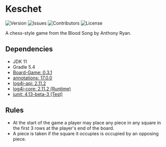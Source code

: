 # Keschet
![Version](https://img.shields.io/github/tag-pre/Macro303/Keschet.svg?label=version)
![Issues](https://img.shields.io/github/issues/Macro303/Keschet.svg?label=issues)
![Contributors](https://img.shields.io/github/contributors/Macro303/Keschet.svg?label=contributors)
![License](https://img.shields.io/github/license/Macro303/Keschet.svg?=label=license)

A chess-style game from the Blood Song by Anthony Ryan.

## Dependencies

- JDK 11
- Gradle 5.4
- [Board-Game: 0.3.1](https://github.com/Macro303/Board-Game)
- [annotations: 17.0.0](https://www.jetbrains.com/)
- [log4j-api: 2.11.2](https://logging.apache.org/log4j/2.x/)
- [log4j-core: 2.11.2 (Runtime)](https://logging.apache.org/log4j/2.x/)
- [junit: 4.13-beta-3 (Test)](http://junit.org/junit4/)

## Rules

- At the start of the game a player may place any piece in any square in the first 3 rows at the player's end of the board.
- A piece is taken if the square it occupies is occupied by an opposing piece.
